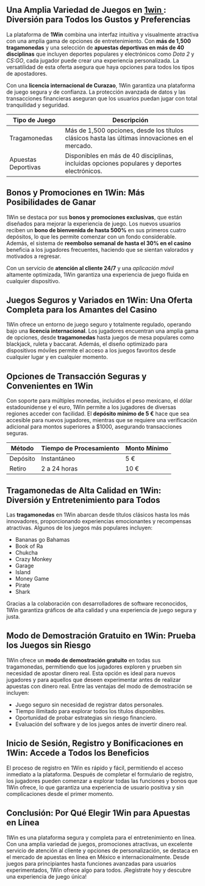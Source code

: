 <h2>Una Amplia Variedad de Juegos en <a href="https://1win1.mx/">1win </a>: Diversión para Todos los Gustos y Preferencias</h2>
<p>La plataforma de <strong>1Win</strong> combina una interfaz intuitiva y visualmente atractiva con una amplia gama de opciones de entretenimiento. Con <strong>más de 1,500 tragamonedas</strong> y una selección de <strong>apuestas deportivas en más de 40 disciplinas</strong> que incluyen deportes populares y electrónicos como <em>Dota 2</em> y <em>CS:GO</em>, cada jugador puede crear una experiencia personalizada. La versatilidad de esta oferta asegura que haya opciones para todos los tipos de apostadores.</p>
<p>Con una <strong>licencia internacional de Curazao</strong>, 1Win garantiza una plataforma de juego segura y de confianza. La protección avanzada de datos y las transacciones financieras aseguran que los usuarios puedan jugar con total tranquilidad y seguridad.</p>

<table>
    <thead>
        <tr>
            <th>Tipo de Juego</th>
            <th>Descripción</th>
        </tr>
    </thead>
    <tbody>
        <tr>
            <td>Tragamonedas</td>
            <td>Más de 1,500 opciones, desde los títulos clásicos hasta las últimas innovaciones en el mercado.</td>
        </tr>
        <tr>
            <td>Apuestas Deportivas</td>
            <td>Disponibles en más de 40 disciplinas, incluidas opciones populares y deportes electrónicos.</td>
        </tr>
    </tbody>
</table>

<h2>Bonos y Promociones en 1Win: Más Posibilidades de Ganar</h2>
<p>1Win se destaca por sus <strong>bonos y promociones exclusivas</strong>, que están diseñados para mejorar la experiencia de juego. Los nuevos usuarios reciben un <strong>bono de bienvenida de hasta 500%</strong> en sus primeros cuatro depósitos, lo que les permite comenzar con un fondo considerable. Además, el sistema de <strong>reembolso semanal de hasta el 30% en el casino</strong> beneficia a los jugadores frecuentes, haciendo que se sientan valorados y motivados a regresar.</p>
<p>Con un servicio de <strong>atención al cliente 24/7</strong> y una <em>aplicación móvil</em> altamente optimizada, 1Win garantiza una experiencia de juego fluida en cualquier dispositivo.</p>

<h2>Juegos Seguros y Variados en 1Win: Una Oferta Completa para los Amantes del Casino</h2>
<p>1Win ofrece un entorno de juego seguro y totalmente regulado, operando bajo una <strong>licencia internacional</strong>. Los jugadores encuentran una amplia gama de opciones, desde <strong>tragamonedas</strong> hasta juegos de mesa populares como blackjack, ruleta y baccarat. Además, el diseño optimizado para dispositivos móviles permite el acceso a los juegos favoritos desde cualquier lugar y en cualquier momento.</p>

<h2>Opciones de Transacción Seguras y Convenientes en 1Win</h2>
<p>Con soporte para múltiples monedas, incluidos el peso mexicano, el dólar estadounidense y el euro, 1Win permite a los jugadores de diversas regiones acceder con facilidad. El <strong>depósito mínimo de 5 €</strong> hace que sea accesible para nuevos jugadores, mientras que se requiere una verificación adicional para montos superiores a $1000, asegurando transacciones seguras.</p>

<table>
    <thead>
        <tr>
            <th>Método</th>
            <th>Tiempo de Procesamiento</th>
            <th>Monto Mínimo</th>
        </tr>
    </thead>
    <tbody>
        <tr>
            <td>Depósito</td>
            <td>Instantáneo</td>
            <td>5 €</td>
        </tr>
        <tr>
            <td>Retiro</td>
            <td>2 a 24 horas</td>
            <td>10 €</td>
        </tr>
    </tbody>
</table>

<h2>Tragamonedas de Alta Calidad en 1Win: Diversión y Entretenimiento para Todos</h2>
<p>Las <strong>tragamonedas</strong> en 1Win abarcan desde títulos clásicos hasta los más innovadores, proporcionando experiencias emocionantes y recompensas atractivas. Algunos de los juegos más populares incluyen:</p>
<ul>
    <li>Bananas go Bahamas</li>
    <li>Book of Ra</li>
    <li>Chukcha</li>
    <li>Crazy Monkey</li>
    <li>Garage</li>
    <li>Island</li>
    <li>Money Game</li>
    <li>Pirate</li>
    <li>Shark</li>
</ul>
<p>Gracias a la colaboración con desarrolladores de software reconocidos, 1Win garantiza gráficos de alta calidad y una experiencia de juego segura y justa.</p>

<h2>Modo de Demostración Gratuito en 1Win: Prueba los Juegos sin Riesgo</h2>
<p>1Win ofrece un <strong>modo de demostración gratuito</strong> en todas sus tragamonedas, permitiendo que los jugadores exploren y prueben sin necesidad de apostar dinero real. Esta opción es ideal para nuevos jugadores y para aquellos que deseen experimentar antes de realizar apuestas con dinero real. Entre las ventajas del modo de demostración se incluyen:</p>
<ul>
    <li>Juego seguro sin necesidad de registrar datos personales.</li>
    <li>Tiempo ilimitado para explorar todos los títulos disponibles.</li>
    <li>Oportunidad de probar estrategias sin riesgo financiero.</li>
    <li>Evaluación del software y de los juegos antes de invertir dinero real.</li>
</ul>

<h2>Inicio de Sesión, Registro y Bonificaciones en 1Win: Accede a Todos los Beneficios</h2>
<p>El proceso de registro en 1Win es rápido y fácil, permitiendo el acceso inmediato a la plataforma. Después de completar el formulario de registro, los jugadores pueden comenzar a explorar todas las funciones y bonos que 1Win ofrece, lo que garantiza una experiencia de usuario positiva y sin complicaciones desde el primer momento.</p>

<h2>Conclusión: Por Qué Elegir 1Win para Apuestas en Línea</h2>
<p>1Win es una plataforma segura y completa para el entretenimiento en línea. Con una amplia variedad de juegos, promociones atractivas, un excelente servicio de atención al cliente y opciones de personalización, se destaca en el mercado de apuestas en línea en México e internacionalmente. Desde juegos para principiantes hasta funciones avanzadas para usuarios experimentados, 1Win ofrece algo para todos. ¡Regístrate hoy y descubre una experiencia de juego única!</p>

